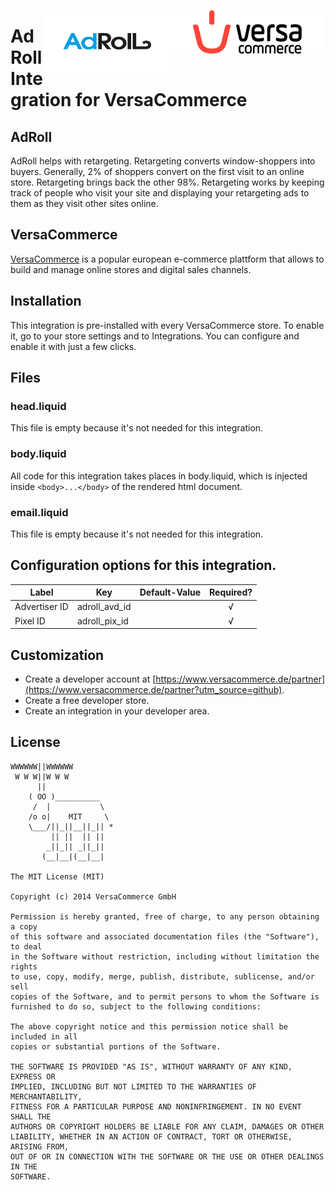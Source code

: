 [<img src="versacommerce.png" width="250px" height="70px" align="right" alt="VersaCommerce.de">](https://www.versacommerce.de/?utm_source=github)
[<img src="integration_logo.png" width="200px" height="100px" align="right" alt="adroll.com">](https://www.adroll.com/?utm_source=www.versacommerce.de)

# AdRoll Integration for VersaCommerce

## AdRoll
AdRoll helps with retargeting.
Retargeting converts window-shoppers into buyers. Generally, 2% of shoppers convert on the first visit to an online store. Retargeting brings back the other 98%. Retargeting works by keeping track of people who visit your site and displaying your retargeting ads to them as they visit other sites online.

## VersaCommerce

[VersaCommerce](https://www.versacommerce.de/?utm_source=github) is a popular european e-commerce plattform that allows to build and manage online stores and digital sales channels.

## Installation
This integration is pre-installed with every VersaCommerce store. To enable it, go to your store settings and to Integrations. You can configure and enable it with just a few clicks.

## Files

### head.liquid
This file is empty because it's not needed for this integration.

### body.liquid
All code for this integration takes places in body.liquid, which is injected inside ```<body>...</body>``` of the rendered html document.

### email.liquid
This file is empty because it's not needed for this integration.

## Configuration options for this integration.
| Label          | Key           | Default-Value  | Required?  |
| -------------- | ------------- | -------------- | :--------: |
| Advertiser ID  | adroll_avd_id |                | √          |
| Pixel ID       | adroll_pix_id |                | √          |


##  Customization
* Create a developer account at [https://www.versacommerce.de/partner](https://www.versacommerce.de/partner?utm_source=github).
* Create a free developer store.
* Create an integration in your developer area.

## License

```
WWWWWW||WWWWWW
 W W W||W W W
      ||
    ( OO )__________
     /  |           \
    /o o|    MIT     \
    \___/||_||__||_|| *
         || ||  || ||
        _||_|| _||_||
       (__|__|(__|__|

The MIT License (MIT)

Copyright (c) 2014 VersaCommerce GmbH

Permission is hereby granted, free of charge, to any person obtaining a copy
of this software and associated documentation files (the "Software"), to deal
in the Software without restriction, including without limitation the rights
to use, copy, modify, merge, publish, distribute, sublicense, and/or sell
copies of the Software, and to permit persons to whom the Software is
furnished to do so, subject to the following conditions:

The above copyright notice and this permission notice shall be included in all
copies or substantial portions of the Software.

THE SOFTWARE IS PROVIDED "AS IS", WITHOUT WARRANTY OF ANY KIND, EXPRESS OR
IMPLIED, INCLUDING BUT NOT LIMITED TO THE WARRANTIES OF MERCHANTABILITY,
FITNESS FOR A PARTICULAR PURPOSE AND NONINFRINGEMENT. IN NO EVENT SHALL THE
AUTHORS OR COPYRIGHT HOLDERS BE LIABLE FOR ANY CLAIM, DAMAGES OR OTHER
LIABILITY, WHETHER IN AN ACTION OF CONTRACT, TORT OR OTHERWISE, ARISING FROM,
OUT OF OR IN CONNECTION WITH THE SOFTWARE OR THE USE OR OTHER DEALINGS IN THE
SOFTWARE.
```
